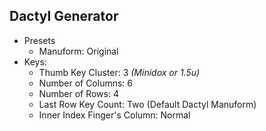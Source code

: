 ## Dactyl Generator

- Presets
    - Manuform: Original
- Keys:
    - Thumb Key Cluster: 3 *(Minidox or 1.5u)*
    - Number of Columns: 6
    - Number of Rows: 4
    - Last Row Key Count: Two (Default Dactyl Manuform)
    - Inner Index Finger's Column: Normal
